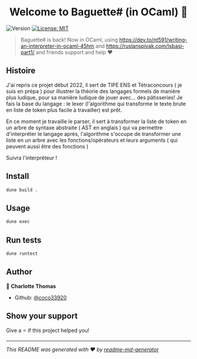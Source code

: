 <h1 align="center">Welcome to Baguette# (in OCaml) 👋</h1>
<p>
  <img alt="Version" src="https://img.shields.io/badge/version-0.1-blue.svg?cacheSeconds=2592000" />
  <a href="#" target="_blank">
    <img alt="License: MIT" src="https://img.shields.io/badge/License-MIT-yellow.svg" />
  </a>
</p>

> Baguette# is back! Now in OCaml, using https://dev.to/nt591/writing-an-interpreter-in-ocaml-45hm and https://ruslanspivak.com/lsbasi-part1/ and friends support and help :heart:

## Histoire 
J'ai repris ce projet début 2022, il sert de TIPE ENS et Tétraconcours ( je suis en prépa ) pour illustrer la théorie des langages formels de manière plus ludique, pour sa manière ludique de jouer avec... des pâtisseries! Je fais la base du langage : le lexer (l'algorithme qui transforme le texte brute en liste de token plus facile à travailler) est prêt.

En ce moment je travaille le parser, il sert à transformer la liste de token en un arbre de syntaxe abstraite ( AST en anglais ) qui va permettre d'interpréter le langage après, l'algorithme s'occupe de transformer une liste en un arbre avec les fonctions/opérateurs et leurs arguments ( qui peuvent aussi être des fonctions )

Suivra l'interpréteur !

## Install

```sh
dune build .
```

## Usage

```sh
dune exec 
```

## Run tests

```sh
dune runtest
```

## Author

👤 **Charlotte Thomas**

* Github: [@coco33920](https://github.com/coco33920)

## Show your support

Give a ⭐️ if this project helped you!

***
_This README was generated with ❤️ by [readme-md-generator](https://github.com/kefranabg/readme-md-generator)_